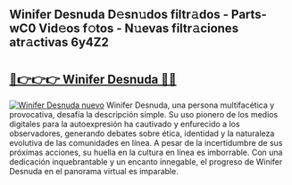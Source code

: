 ## Winifer Desnuda D𝚎sn𝚞dos filtr𝚊dos - Parts-wC0 Vid𝚎os f𝚘tos - N𝚞evas filtr𝚊ciones atr𝚊ctivas 6y4Z2

# <h2><a href="http://mb7evw.tromn.icu/?c=Winifer+Desnuda">🔗👉👉👉 Winifer Desnuda 🔗🔗</a></h2>

[![Winifer Desnuda nuevo](https://i.imgur.com/pEAQMta.gif)](http://mb7evw.tromn.icu/?c=Winifer+Desnuda)
Winifer Desnuda, una persona multifacética y provocativa, desafía la descripción simple. Su uso pionero de los medios digitales para la autoexpresión ha cautivado y enfurecido a los observadores, generando debates sobre ética, identidad y la naturaleza evolutiva de las comunidades en línea. A pesar de la incertidumbre de sus próximas acciones, su huella en la cultura en línea es imborrable. Con una dedicación inquebrantable y un encanto innegable, el progreso de Winifer Desnuda en el panorama virtual es imparable.
